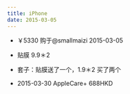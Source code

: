 ```yaml
---
title: iPhone
date: 2015-03-05
---
```


- ￥5330 购于@smallmaizi 2015-03-05
- 贴膜 9.9＊2
- 套子：贴膜送了一个，1.9＊2 买了两个

- 2015-03-30 AppleCare+ 688HKD